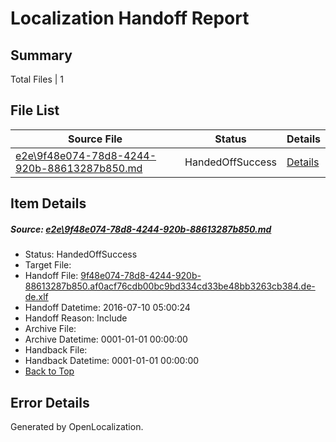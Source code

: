 # <a name='report-top'></a> Localization Handoff Report

## Summary
 Total Files | 1

## File List
 Source File | Status | Details 
 ----------- | ------ | ------- 
 [e2e\9f48e074-78d8-4244-920b-88613287b850.md](https://github.com/OpenLocalizationTestOrg/oltest/blob/35978bef90f67e223d555700ddfd5a692a53aee6/e2e/9f48e074-78d8-4244-920b-88613287b850.md) | HandedOffSuccess | [Details](#6923f735ef931f79c24630329d63331554d242261)

## Item Details
##### <a name='6923f735ef931f79c24630329d63331554d242261'></a> Source: [e2e\9f48e074-78d8-4244-920b-88613287b850.md](https://github.com/OpenLocalizationTestOrg/oltest/blob/35978bef90f67e223d555700ddfd5a692a53aee6/e2e/9f48e074-78d8-4244-920b-88613287b850.md)
* Status: HandedOffSuccess
* Target File: 
* Handoff File: [9f48e074-78d8-4244-920b-88613287b850.af0acf76cdb00bc9bd334cd33be48bb3263cb384.de-de.xlf](https://github.com/OpenLocalizationTestOrg/olhandoff-e2e/blob/068ef7a6736f6cc50c4ff54edc2ab042142ccf70/ol-handoff/OpenLocalizationTestOrg/oltest-dede-fly/ci/ht/9f48e074-78d8-4244-920b-88613287b850.af0acf76cdb00bc9bd334cd33be48bb3263cb384.de-de.xlf)
* Handoff Datetime: 2016-07-10 05:00:24
* Handoff Reason: Include
* Archive File: 
* Archive Datetime: 0001-01-01 00:00:00
* Handback File: 
* Handback Datetime: 0001-01-01 00:00:00
* [Back to Top](#report-top)


## Error Details

Generated by OpenLocalization.

